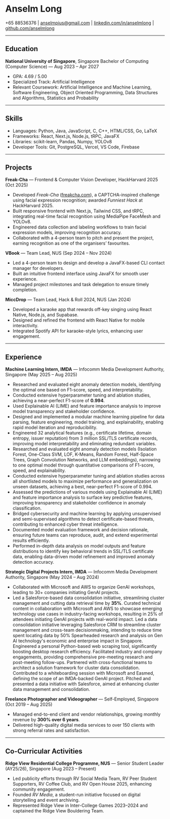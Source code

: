 # Anselm Long

+65 88536376 | [anselmpius@gmail.com](mailto:anselmpius@gmail.com) | [linkedin.com/in/anselmlong](https://linkedin.com/in/anselmlong) | [github.com/anselmlong](https://github.com/anselmlong)

---

## Education

**National University of Singapore**, Singapore
Bachelor of Computing (Computer Science) — Aug 2023 – Apr 2027

* GPA: 4.69 / 5.00
* Specialized Track: Artificial Intelligence
* Relevant Coursework: Artificial Intelligence and Machine Learning, Software Engineering, Object Oriented Programming, Data Structures and Algorithms, Statistics and Probability

---

## Skills

* Languages: Python, Java, JavaScript, C, C++, HTML/CSS, Go, LaTeX
* Frameworks: React, Next.js, Node.js, tRPC, JavaFX
* Libraries: scikit-learn, Pandas, Numpy, YOLOv8
* Developer Tools: Git, PostgreSQL, Vercel, VS Code, Firebase

---

## Projects

**Freak-Cha** — Frontend & Computer Vision Developer, HackHarvard 2025 (Oct 2025)

* Developed *Freak-Cha* ([freakcha.com](https://freakcha.com)), a CAPTCHA-inspired challenge using facial expression recognition; awarded *Funniest Hack* at HackHarvard 2025.
* Built responsive frontend with Next.js, Tailwind CSS, and tRPC, integrating real-time facial recognition using MediaPipe FaceMesh and YOLOv8.
* Engineered data collection and labeling workflows to train facial expression models, improving recognition accuracy.
* Collaborated with a 4-person team to pitch and present the project, earning recognition as one of the organisers’ favourites.


**VBook** — Team Lead, NUS (Sep 2024 – Nov 2024)

* Led a 4-person team to design and develop a JavaFX-based CLI contact manager for developers.
* Built an intuitive frontend interface using JavaFX for smooth user experience.
* Managed project milestones and task delegation to ensure timely completion.

**MiccDrop** — Team Lead, Hack & Roll 2024, NUS (Jan 2024)

* Developed a karaoke app that rewards off-key singing using React Native, Node.js, and Supabase.
* Designed and refined the frontend with React Native for mobile interactivity.
* Integrated Spotify API for karaoke-style lyrics, enhancing user engagement.

---

## Experience

**Machine Learning Intern, IMDA** — Infocomm Media Development Authority, Singapore (May 2025 – Aug 2025)

* Researched and evaluated eight anomaly detection models, identifying the optimal one based on F1-score, speed, and interpretability.
* Conducted extensive hyperparameter tuning and ablation studies, achieving a near-perfect F1-score of **0.994**.
* Used Explainable AI (LIME) and feature importance analysis to improve model transparency and stakeholder confidence.
* Designed and implemented a modular machine learning pipeline for data parsing, feature engineering, model training, and explainability, enabling rapid model iteration and reproducibility.
* Engineered 32 analytical features (e.g., certificate lifetime, domain entropy, issuer reputation) from 3 million SSL/TLS certificate records, improving model interpretability and eliminating redundant variables.
* Researched and evaluated eight anomaly detection models (Isolation Forest, One-Class SVM, LOF, K-Means, Random Forest, Half-Space Trees, Graph Convolution Networks, and LLM embeddings), narrowing to one optimal model through quantitative comparisons of F1-score, speed, and explainability.
* Conducted extensive hyperparameter tuning and ablation studies across all shortlisted models to maximize performance and generalization on unseen datasets, achieving a best, near-perfect F1-score of 0.994.
* Assessed the predictions of various models using Explainable AI (LIME) and feature importance analysis to surface key predictive features, improving transparency and stakeholder confidence in anomaly classification.
* Bridged cybersecurity and machine learning by applying unsupervised and semi-supervised algorithms to detect certificate-based threats, contributing to enhanced cyber threat intelligence.
* Documented model evaluation framework and decision rationale, ensuring future teams can reproduce, audit, and extend experimental results efficiently.
* Performed in-depth data analysis on model outputs and feature distributions to identify key behavioral trends in SSL/TLS certificate data, enabling data-driven model refinement and improved anomaly detection accuracy.


**Strategic Digital Projects Intern, IMDA** — Infocomm Media Development Authority, Singapore (May 2024 – Aug 2024)

* Collaborated with Microsoft and AWS to organize GenAI workshops, leading to 30+ companies initiating GenAI projects.
* Led a Salesforce-based data consolidation initiative, streamlining cluster management and cutting data retrieval time by **35%**.
Curated technical content in collaboration with Microsoft and AWS to showcase emerging technology use cases in industry-facing workshops, resulting in 25% of attendees initiating GenAI projects with real-world impact.
Led a data consolidation initiative leveraging Salesforce CRM to streamline cluster management and cross-team decisionmaking, intending to reduce time spent locating data by 50%
Spearheaded research and analysis on Gen AI technology's economic and enterprise impact in Singapore.
Engineered a personal Python-based web scraping tool, significantly boosting desktop research efficiency.
Facilitated industry and company engagements, providing comprehensive pre-meeting research and post-meeting follow-ups.
Partnered with cross-functional teams to architect a solution framework for cluster data consolidation.
Contributed to a whiteboarding session with Microsoft and Easmed, defining the scope of an IMDA-backed GenAI project.
Pitched and presented a data initiative with Salesforce, aimed at enhancing cluster data management and consolidation.

**Freelance Photographer and Videographer** — Self-Employed, Singapore (Oct 2019 – Aug 2025)

* Managed end-to-end client and vendor relationships, growing monthly revenue by **300% over 6 years**.
* Delivered high-quality digital media services to over 150 clients with strong referral rates and satisfaction.

---

## Co-Curricular Activities

**Ridge View Residential College Programme, NUS** — Senior Student Leader (AY25/26), Singapore (Aug 2023 – Present)

* Led publicity efforts through RV Social Media Team, RV Peer Student Supporters, RV Coffee Club, and RV Open House 2025, enhancing community engagement.
* Founded *RV Media*, a student-run initiative focused on digital storytelling and event archiving.
* Represented Ridge View in Inter-College Games 2023–2024 and captained the Ridge View Bouldering Team.

